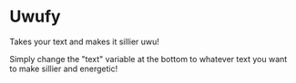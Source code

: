 # Uwufy
Takes your text and makes it sillier uwu!

Simply change the "text" variable at the bottom to whatever text you want to make sillier and energetic!
